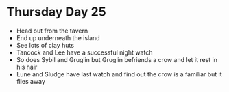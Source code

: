 # Thursday Day 25

- Head out from the tavern
- End up underneath the island
- See lots of clay huts
- Tancock and Lee have a successful night watch
- So does Sybil and Gruglin but Gruglin befriends a crow and let it rest in his hair
- Lune and Sludge have last watch and find out the crow is a familiar but it flies away